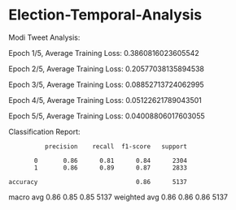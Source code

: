# Election-Temporal-Analysis

Modi Tweet Analysis: 

Epoch 1/5, Average Training Loss: 0.3860816023605542

Epoch 2/5, Average Training Loss: 0.20577038135894538

Epoch 3/5, Average Training Loss: 0.08852713724062995

Epoch 4/5, Average Training Loss: 0.05122621789043501

Epoch 5/5, Average Training Loss: 0.04008806017603055

Classification Report:


              precision    recall  f1-score   support

           0       0.86      0.81      0.84      2304
           1       0.86      0.89      0.87      2833

    accuracy                           0.86      5137
   macro avg       0.86      0.85      0.85      5137
weighted avg       0.86      0.86      0.86      5137
